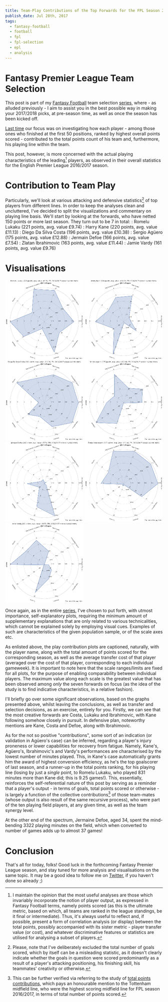 ```yaml
---
title: Team-Play Contributions of the Top Forwards for the FPL Season 2016/2017
publish_date: Jul 28th, 2017
tags:
  - fantasy-football
  - football
  - fpl
  - fpl-selection
  - epl
  - analysis
---
```


# Fantasy Premier League Team Selection

This post is part of my [Fantasy Football][fepl_section] team selection [series][fepl_selection_series], where - as alluded previously - I aim to assist you in the best possible way in making your 2017/2018 picks, at pre-season time, as well as once the season has been kicked off.

[Last time][fepl_tp_contribution] our focus was on investigating how each player - among those ones who finished at the first 50 positions, ranked by highest overall points scored - contributed to the total points count of his team and, furthermore, his playing line within the team.

This post, however, is more concerned with the actual playing characteristics of the leading[^by_total_points] players, as observed in their overall statistics for the English Premier League 2016/2017 season.

[^by_total_points]: I maintain the opinion that the most useful analyses are those which invariably incorporate the notion of player output, as expressed in Fantasy Football terms, namely points scored (as this is the ultimate metric, based on which, all teams are ranked in the league standings, be it final or intermediate). Thus, it's always useful to reflect and, if possible, present a form of correlation analysis (or display) between the total points, possibly accompanied with its sister metric - player transfer value (or cost), and whatever discriminative features or statistics are utilised for analysing a subset of players.

# Contribution to Team Play

Particularly, we'll look at various attacking and defensive statistics[^scored_goals_excluded] of top players from different lines. In order to keep the analyses clean and uncluttered, I've decided to split the visualizations and commentary on playing line basis. We'll start by looking at the forwards, who have netted 150 points or more last season. They turn out to be 7 in total:
: Romelu Lukaku (221 points, avg. value £9.74)
: Harry Kane (220 points, avg. value £11.13)
: Diego Da Silva Costa (196 points, avg. value £10.38)
: Sergio Agüero (175 points, avg. value £12.88)
: Jermain Defoe (166 points, avg. value £7.54)
: Zlatan Ibrahimovic (163 points, avg. value £11.44)
: Jamie Vardy (161 points, avg. value £9.76)

[^scored_goals_excluded]: Please, note that I've deliberately excluded the total number of goals scored, which by itself can be a misleading statistic, as it doesn't clearly indicate whether the goals in question were scored predominantly as a result of a player's attacking positioning, his finishing skill, his teammates' creativity or otherwise.

# Visualisations

<a href="/uploads/fepl_play_contributions/Romelu_Lukaku.png" target="_blank"><img src="/uploads/fepl_play_contributions/Romelu_Lukaku_250x256.png" alt="Romelu Lukaku (221 points, avg. value £9.74)"></a>
<a href="/uploads/fepl_play_contributions/Harry_Kane.png" ><img src="/uploads/fepl_play_contributions/Harry_Kane_250x256.png" alt="Harry Kane (220 points, avg. value £11.13)"></a>
<a href="/uploads/fepl_play_contributions/Diego_Da_Silva_Costa.png"><img src="/uploads/fepl_play_contributions/Diego_Da_Silva_Costa_250x256.png" alt="Diego Da Silva Costa (196 points, avg. value £10.38)"></a>
<a href="/uploads/fepl_play_contributions/Sergio_Aguero.png"><img src="/uploads/fepl_play_contributions/Sergio_Aguero_250x256.png" alt="Sergio Agüero (175 points, avg. value £12.88)"></a>
<a href="/uploads/fepl_play_contributions/Jermain_Defoe.png"><img src="/uploads/fepl_play_contributions/Jermain_Defoe_250x256.png" alt="Jermain Defoe (166 points, avg. value £7.54)"></a>
<a href="/uploads/fepl_play_contributions/Zlatan_Ibrahimovic.png"><img src="/uploads/fepl_play_contributions/Zlatan_Ibrahimovic_250x256.png" alt="Zlatan Ibrahimovic (163 points, avg. value £11.44)"></a>
<a href="/uploads/fepl_play_contributions/Jamie_Vardy.png"><img src="/uploads/fepl_play_contributions/Jamie_Vardy_250x256.png" alt="Jamie Vardy (161 points, avg. value £9.76)"></a>

Once again, as in the entire [series][fepl_selection_series], I've chosen to put forth, with utmost importance, self-explanatory plots, requiring the minimum amount of supplementary explanations that are only related to various technicalities, which cannot be explained solely by employing visual cues. Examples of such are characteristics of the given population sample, or of the scale axes etc.

As enlisted above, the play contribution plots are captioned, naturally, with the player name, along with the
total amount of points scored for the corresponding season, as well as the average transfer cost of that player (averaged over the cost of that player, corresponding to each individual gameweek). It is important to note here that the scale ranges/limits are fixed for all plots, for the purpose of enabling comparability between individual players. The maximum value along each scale is the greatest value that has been observed among _only_ the seven forwards on focus (as the idea of the study is to find indicative characteristics, in a relative fashion).

I'll briefly go over some significant observations, based on the graphs presented above, whilst leaving the conclusions, as well as transfer and selection decisions, as an exercise, entirely for you. Firstly, we can see that the most creative forwards are Costa, Lukaku and Ibrahimovic, with Kane following somehow closely in pursuit. In defensive plan, noteworthy mentions are Kane, Costa and Defoe, along with Ibrahimovic.

As for the not so positive "contributions", some sort of an indication (or validation in Agüero's case) can be inferred, regarding a player's injury proneness or lower capabilities for recovery from fatigue. Namely, Kane's, Agüero's, Ibrahimovic's and Vardy's performances are characterised by the lowest number of minutes played. This, in Kane's case automatically grants him the award of highest conversion efficiency, as he's the top goalscorer of last season, and a runner-up in the total points ranking, for his playing line (losing by just a _single_ point, to Romelu Lukaku, who played 831 minutes more than Kane did; this is 9.25 games!). This, essentially, reinforces the self-referential nature of this post by serving as a reminder that a player's output - in terms of goals, total points scored or otherwise - is largely a function of the collective contributions[^playing_line_contributions] of those team-mates (whose output is also result of the same recursive process), who were part of the ten playing field players, at any given time, as well as the team synergy level.

[^interceptions]: The _interceptions_ metric has been particularly defined to include the total number of clearances, blocks and interceptions, for a given player.

[^playing_line_contributions]: This can be further verified via referring to the study of [total points contributions][fepl_tp_contribution], which pays an honourable mention to the Tottenham midfield line, who were the highest scoring midfield line for FPL season 2016/2017, in terms of total number of points scored.

At the other end of the spectrum, Jermaine Defoe, aged 34, spent the mind-bending 3322 playing minutes on the field, which when converted to number of games adds up to almost 37 games!

# Conclusion

That's all for today, folks! Good luck in the forthcoming Fantasy Premier League season, and stay tuned for more analysis and visualisations on the same topic. It may be a good idea to follow me on [Twitter][twitter], if you haven't done so already ;)


[fepl_selection_series]: /tagged/fpl-selection
[fepl_section]: /tagged/fantasy-football
[fepl_tp_contribution]: /fantasy_football_total_points_contributions_for_season_2016_2017.html
[twitter]: https://twitter.com/hristogeo
